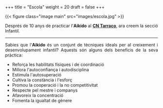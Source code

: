 +++
title = "Escola"
weight = 20
draft = false
+++

{{< figure class="image main" src="images/escola.jpg" >}}
<div style="text-align: justify">
  Després de 10 anys de practicar l'<strong>Aikido</strong> al
  <strong><a href="http://www.cntarraco.cat/cat/seccions/406/aikido" target="_blank">CN Tarraco</a></strong>, ara creem la secció Infantil.
  <hr>
  Sabies que l'<strong>Aikido</strong> és un conjunt de tècniques ideals per al creixement i desenvolupament infantil? Aquests són alguns dels beneficis de la seva pràctica:

  <ul>
    <li>Reforça les habilitats físiques i de coordinació</li>
    <li>Millora l'autoconfiança i autodisciplina</li>
    <li>Estimula l'autosuperació</li>
    <li>Cultiva la constància i l'esforç</li>
    <li>Promou la cooperació i la no competitivitat</li>
    <li>Respecte pel mestre i companys</li>
    <li>Afavoreix la concentració</li>
    <li>Fomenta la igualtat de gènere</li>
  </ul>
</div>

